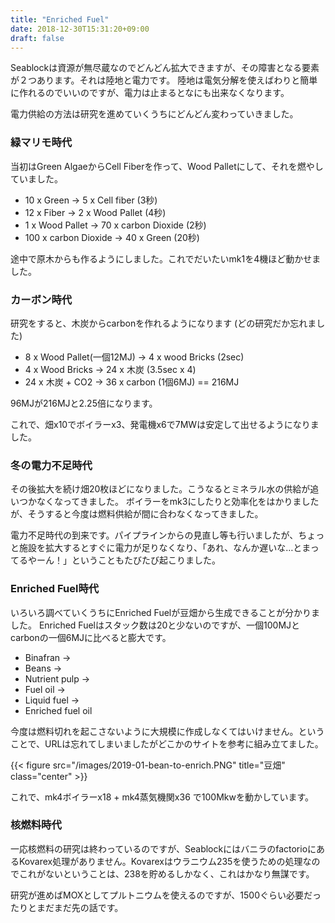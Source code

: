 ```yaml
---
title: "Enriched Fuel"
date: 2018-12-30T15:31:20+09:00
draft: false
---
```


Seablockは資源が無尽蔵なのでどんどん拡大できますが、その障害となる要素が２つあります。それは陸地と電力です。
陸地は電気分解を使えばわりと簡単に作れるのでいいのですが、電力は止まるとなにも出来なくなります。


<!--more-->


電力供給の方法は研究を進めていくうちにどんどん変わっていきました。

### 緑マリモ時代

当初はGreen AlgaeからCell Fiberを作って、Wood Palletにして、それを燃やしていました。

- 10 x Green -> 5 x Cell fiber (3秒)
- 12 x Fiber -> 2 x Wood Pallet (4秒)
- 1 x Wood Pallet -> 70 x carbon Dioxide (2秒)
- 100 x carbon Dioxide -> 40 x Green (20秒)

途中で原木からも作るようにしました。これでだいたいmk1を4機ほど動かせました。

### カーボン時代

研究をすると、木炭からcarbonを作れるようになります (どの研究だか忘れました)

- 8 x Wood Pallet(一個12MJ) -> 4 x wood Bricks (2sec)
- 4 x Wood Bricks -> 24 x 木炭 (3.5sec x 4)
- 24 x 木炭 + CO2 -> 36 x carbon (1個6MJ) == 216MJ

96MJが216MJと2.25倍になります。

これで、畑x10でボイラーx3、発電機x6で7MWは安定して出せるようになりました。

### 冬の電力不足時代

その後拡大を続け畑20枚ほどになりました。こうなるとミネラル水の供給が追いつかなくなってきました。
ボイラーをmk3にしたりと効率化をはかりましたが、そうすると今度は燃料供給が間に合わなくなってきました。

電力不足時代の到来です。パイプラインからの見直し等も行いましたが、ちょっと施設を拡大するとすぐに電力が足りなくなり、「あれ、なんか遅いな…とまってるやーん！」ということもたびたび起こりました。


### Enriched Fuel時代

いろいろ調べていくうちにEnriched Fuelが豆畑から生成できることが分かりました。
Enriched Fuelはスタック数は20と少ないのですが、一個100MJとcarbonの一個6MJに比べると膨大です。

- Binafran ->
- Beans ->
- Nutrient pulp ->
- Fuel oil ->
- Liquid fuel ->
- Enriched fuel oil

今度は燃料切れを起こさないように大規模に作成しなくてはいけません。ということで、URLは忘れてしまいましたがどこかのサイトを参考に組み立てました。

{{< figure src="/images/2019-01-bean-to-enrich.PNG" title="豆畑" class="center" >}}

これで、mk4ボイラーx18 + mk4蒸気機関x36 で100Mkwを動かしています。


### 核燃料時代

一応核燃料の研究は終わっているのですが、SeablockにはバニラのfactorioにあるKovarex処理がありません。Kovarexはウラニウム235を使うための処理なのでこれがないということは、238を貯めるしかなく、これはかなり無謀です。

研究が進めばMOXとしてプルトニウムを使えるのですが、1500ぐらい必要だったりとまだまだ先の話です。
